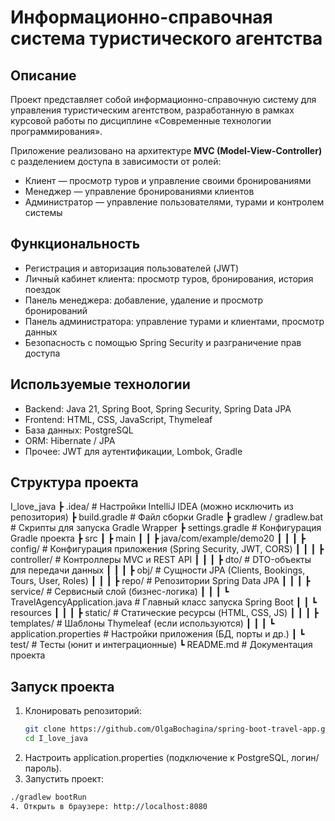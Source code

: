 # Информационно-справочная система туристического агентства

## Описание
Проект представляет собой информационно-справочную систему для управления туристическим агентством, разработанную в рамках курсовой работы по дисциплине «Современные технологии программирования».

Приложение реализовано на архитектуре **MVC (Model-View-Controller)** с разделением доступа в зависимости от ролей:
- Клиент — просмотр туров и управление своими бронированиями
- Менеджер — управление бронированиями клиентов
- Администратор — управление пользователями, турами и контролем системы

## Функциональность
- Регистрация и авторизация пользователей (JWT)
- Личный кабинет клиента: просмотр туров, бронирования, история поездок
- Панель менеджера: добавление, удаление и просмотр бронирований
- Панель администратора: управление турами и клиентами, просмотр данных
- Безопасность с помощью Spring Security и разграничение прав доступа

## Используемые технологии
- Backend: Java 21, Spring Boot, Spring Security, Spring Data JPA  
- Frontend: HTML, CSS, JavaScript, Thymeleaf  
- База данных: PostgreSQL  
- ORM: Hibernate / JPA  
- Прочее: JWT для аутентификации, Lombok, Gradle
  
## Структура проекта

I_love_java
 ┣ .idea/                  # Настройки IntelliJ IDEA (можно исключить из репозитория)
 ┣ build.gradle            # Файл сборки Gradle
 ┣ gradlew / gradlew.bat   # Скрипты для запуска Gradle Wrapper
 ┣ settings.gradle         # Конфигурация Gradle проекта
 ┣ src
 ┃ ┣ main
 ┃ ┃ ┣ java/com/example/demo20
 ┃ ┃ ┃ ┣ config/           # Конфигурация приложения (Spring Security, JWT, CORS)
 ┃ ┃ ┃ ┣ controller/       # Контроллеры MVC и REST API
 ┃ ┃ ┃ ┣ dto/              # DTO-объекты для передачи данных
 ┃ ┃ ┃ ┣ obj/              # Сущности JPA (Clients, Bookings, Tours, User, Roles)
 ┃ ┃ ┃ ┣ repo/             # Репозитории Spring Data JPA
 ┃ ┃ ┃ ┣ service/          # Сервисный слой (бизнес-логика)
 ┃ ┃ ┃ ┗ TravelAgencyApplication.java # Главный класс запуска Spring Boot
 ┃ ┃ ┗ resources
 ┃ ┃ ┃ ┣ static/           # Статические ресурсы (HTML, CSS, JS)
 ┃ ┃ ┃ ┣ templates/        # Шаблоны Thymeleaf (если используются)
 ┃ ┃ ┃ ┗ application.properties # Настройки приложения (БД, порты и др.)
 ┃ ┗ test/                 # Тесты (юнит и интеграционные)
 ┗ README.md               # Документация проекта

## Запуск проекта
1. Клонировать репозиторий:
   ```bash
   git clone https://github.com/OlgaBochagina/spring-boot-travel-app.git
   cd I_love_java
2. Настроить application.properties (подключение к PostgreSQL, логин/пароль).
3. Запустить проект:
```bash
./gradlew bootRun
4. Открыть в браузере: http://localhost:8080
